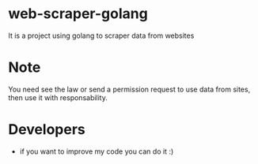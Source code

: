 # web-scraper-golang
It is a project using golang to scraper data from websites

# Note
<p>You need see the law or send a permission request to use data from sites, then use it with responsability.</p>

# Developers
- <p>if you want to improve my code you can do it :)</p>
